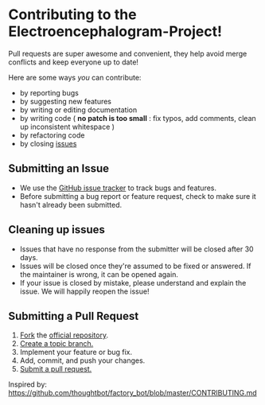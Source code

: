 # Contributing to the Electroencephalogram-Project!

Pull requests are super awesome and convenient, they help avoid merge conflicts and keep everyone up to date!

Here are some ways *you* can contribute:

* by reporting bugs
* by suggesting new features
* by writing or editing documentation
* by writing code ( **no patch is too small** : fix typos, add comments, clean up inconsistent whitespace )
* by refactoring code
* by closing [issues](https://github.com/cwnicoletti/electroencephalogram-project/issues)

## Submitting an Issue

* We use the [GitHub issue tracker](https://github.com/cwnicoletti/electroencephalogram-project/issues) to track bugs and features.
* Before submitting a bug report or feature request, 
  check to make sure it hasn't already been submitted.

## Cleaning up issues

* Issues that have no response from the submitter will be closed after 30 days.
* Issues will be closed once they're assumed to be fixed or answered. If the
  maintainer is wrong, it can be opened again.
* If your issue is closed by mistake, please understand and explain the issue.
  We will happily reopen the issue!

## Submitting a Pull Request
1. [Fork](https://help.github.com/articles/fork-a-repo/) the [official repository](https://github.com/cwnicoletti/Electroencephalogram-Project).
2. [Create a topic branch.](https://help.github.com/articles/about-branches/)
3. Implement your feature or bug fix.
4. Add, commit, and push your changes.
5. [Submit a pull request.](https://help.github.com/articles/about-pull-requests/)

Inspired by: https://github.com/thoughtbot/factory_bot/blob/master/CONTRIBUTING.md
